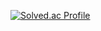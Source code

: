 [![Solved.ac Profile](http://mazassumnida.wtf/api/v2/generate_badge?boj=khyp1210)](https://solved.ac/khyp1210/)

